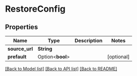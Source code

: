 # RestoreConfig

## Properties

Name | Type | Description | Notes
------------ | ------------- | ------------- | -------------
**source_url** | **String** |  | 
**prefault** | Option<**bool**> |  | [optional]

[[Back to Model list]](../README.md#documentation-for-models) [[Back to API list]](../README.md#documentation-for-api-endpoints) [[Back to README]](../README.md)


